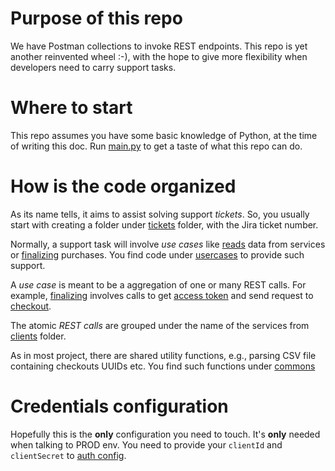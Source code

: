 # Purpose of this repo
We have Postman collections to invoke REST endpoints. This repo is yet another reinvented wheel :-), with the hope to give more flexibility when developers need to carry support tasks.

# Where to start
This repo assumes you have some basic knowledge of Python, at the time of writing this doc. Run [main.py](./main.py) to get a taste of what this repo can do.

# How is the code organized
As its name tells, it aims to assist solving support _tickets_. So, you usually start with creating a folder under [tickets](tickets) folder, with the Jira ticket number.

Normally, a support task will involve _use cases_ like [reads](usecases/reads.py) data from services or [finalizing](usecases/finalization.py) purchases. You find code under [usercases](usecases) to provide such support. 

A _use case_ is meant to be a aggregation of one or many REST calls. For example, [finalizing](usecases/finalization.py) involves calls to get [access token](clients/authorization/client.py) and send request to [checkout](clients/checkout/client.py). 

The atomic _REST calls_ are grouped under the name of the services from [clients](clients) folder.

As in most project, there are shared utility functions, e.g., parsing CSV file containing checkouts UUIDs etc. You find such functions under [commons](commons)

# Credentials configuration
Hopefully this is the **only** configuration you need to touch. It's **only** needed when talking to PROD env. You need to provide your `clientId` and `clientSecret` to [auth config](clients/authorization/config.py).
